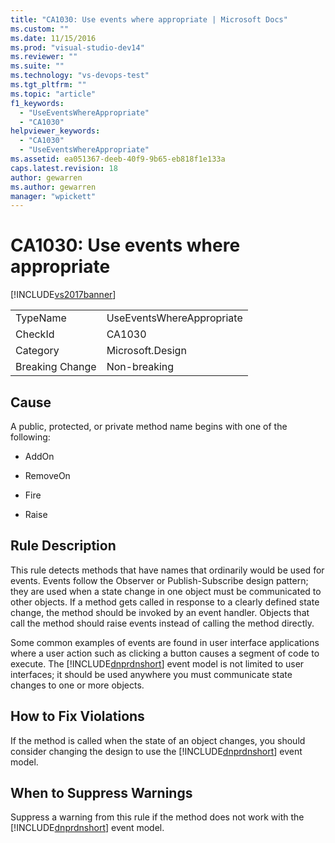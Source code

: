 ```yaml
---
title: "CA1030: Use events where appropriate | Microsoft Docs"
ms.custom: ""
ms.date: 11/15/2016
ms.prod: "visual-studio-dev14"
ms.reviewer: ""
ms.suite: ""
ms.technology: "vs-devops-test"
ms.tgt_pltfrm: ""
ms.topic: "article"
f1_keywords:
  - "UseEventsWhereAppropriate"
  - "CA1030"
helpviewer_keywords:
  - "CA1030"
  - "UseEventsWhereAppropriate"
ms.assetid: ea051367-deeb-40f9-9b65-eb818f1e133a
caps.latest.revision: 18
author: gewarren
ms.author: gewarren
manager: "wpickett"
---
```

# CA1030: Use events where appropriate
[!INCLUDE[vs2017banner](../includes/vs2017banner.md)]

|||
|-|-|
|TypeName|UseEventsWhereAppropriate|
|CheckId|CA1030|
|Category|Microsoft.Design|
|Breaking Change|Non-breaking|

## Cause
 A public, protected, or private method name begins with one of the following:

-   AddOn

-   RemoveOn

-   Fire

-   Raise

## Rule Description
 This rule detects methods that have names that ordinarily would be used for events. Events follow the Observer or Publish-Subscribe design pattern; they are used when a state change in one object must be communicated to other objects. If a method gets called in response to a clearly defined state change, the method should be invoked by an event handler. Objects that call the method should raise events instead of calling the method directly.

 Some common examples of events are found in user interface applications where a user action such as clicking a button causes a segment of code to execute. The [!INCLUDE[dnprdnshort](../includes/dnprdnshort-md.md)] event model is not limited to user interfaces; it should be used anywhere you must communicate state changes to one or more objects.

## How to Fix Violations
 If the method is called when the state of an object changes, you should consider changing the design to use the [!INCLUDE[dnprdnshort](../includes/dnprdnshort-md.md)] event model.

## When to Suppress Warnings
 Suppress a warning from this rule if the method does not work with the [!INCLUDE[dnprdnshort](../includes/dnprdnshort-md.md)] event model.
